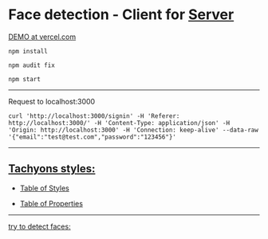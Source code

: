 # Face detection - Client for [Server](https://github.com/tom2kota/face-detection-server)

[DEMO at vercel.com](https://face-detection-client.vercel.app/)


```
npm install

npm audit fix

npm start
```

--------------------
 
 Request to localhost:3000
 
```
curl 'http://localhost:3000/signin' -H 'Referer: http://localhost:3000/' -H 'Content-Type: application/json' -H 'Origin: http://localhost:3000' -H 'Connection: keep-alive' --data-raw '{"email":"test@test.com","password":"123456"}'
```

 --------------------

## [Tachyons styles:](https://tachyons.io/docs/)

- [Table of Styles](https://tachyons.io/docs/table-of-styles/)

- [Table of Properties](https://tachyons.io/docs/table-of-properties/)

 --------------------

[try to detect faces:](https://static01.nyt.com/images/2019/10/02/video/02-still-for-america-room-loop/02-still-for-america-room-loop-jumbo.jpg)
